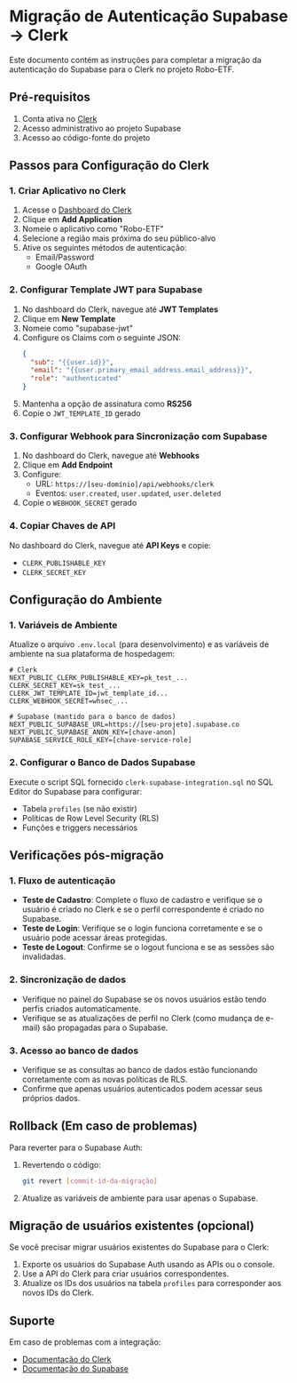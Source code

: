 # Migração de Autenticação Supabase → Clerk

Este documento contém as instruções para completar a migração da autenticação do Supabase para o Clerk no projeto Robo-ETF.

## Pré-requisitos

1. Conta ativa no [Clerk](https://clerk.com)
2. Acesso administrativo ao projeto Supabase
3. Acesso ao código-fonte do projeto

## Passos para Configuração do Clerk

### 1. Criar Aplicativo no Clerk

1. Acesse o [Dashboard do Clerk](https://dashboard.clerk.com)
2. Clique em **Add Application**
3. Nomeie o aplicativo como "Robo-ETF"
4. Selecione a região mais próxima do seu público-alvo
5. Ative os seguintes métodos de autenticação:
   - Email/Password
   - Google OAuth

### 2. Configurar Template JWT para Supabase

1. No dashboard do Clerk, navegue até **JWT Templates**
2. Clique em **New Template**
3. Nomeie como "supabase-jwt"
4. Configure os Claims com o seguinte JSON:
   ```json
   {
     "sub": "{{user.id}}",
     "email": "{{user.primary_email_address.email_address}}",
     "role": "authenticated"
   }
   ```
5. Mantenha a opção de assinatura como **RS256**
6. Copie o `JWT_TEMPLATE_ID` gerado

### 3. Configurar Webhook para Sincronização com Supabase

1. No dashboard do Clerk, navegue até **Webhooks**
2. Clique em **Add Endpoint**
3. Configure:
   - URL: `https://[seu-domínio]/api/webhooks/clerk`
   - Eventos: `user.created`, `user.updated`, `user.deleted`
4. Copie o `WEBHOOK_SECRET` gerado

### 4. Copiar Chaves de API

No dashboard do Clerk, navegue até **API Keys** e copie:

- `CLERK_PUBLISHABLE_KEY`
- `CLERK_SECRET_KEY`

## Configuração do Ambiente

### 1. Variáveis de Ambiente

Atualize o arquivo `.env.local` (para desenvolvimento) e as variáveis de ambiente na sua plataforma de hospedagem:

```
# Clerk
NEXT_PUBLIC_CLERK_PUBLISHABLE_KEY=pk_test_...
CLERK_SECRET_KEY=sk_test_...
CLERK_JWT_TEMPLATE_ID=jwt_template_id...
CLERK_WEBHOOK_SECRET=whsec_...

# Supabase (mantido para o banco de dados)
NEXT_PUBLIC_SUPABASE_URL=https://[seu-projeto].supabase.co
NEXT_PUBLIC_SUPABASE_ANON_KEY=[chave-anon]
SUPABASE_SERVICE_ROLE_KEY=[chave-service-role]
```

### 2. Configurar o Banco de Dados Supabase

Execute o script SQL fornecido `clerk-supabase-integration.sql` no SQL Editor do Supabase para configurar:

- Tabela `profiles` (se não existir)
- Políticas de Row Level Security (RLS)
- Funções e triggers necessários

## Verificações pós-migração

### 1. Fluxo de autenticação

- **Teste de Cadastro**: Complete o fluxo de cadastro e verifique se o usuário é criado no Clerk e se o perfil correspondente é criado no Supabase.
- **Teste de Login**: Verifique se o login funciona corretamente e se o usuário pode acessar áreas protegidas.
- **Teste de Logout**: Confirme se o logout funciona e se as sessões são invalidadas.

### 2. Sincronização de dados

- Verifique no painel do Supabase se os novos usuários estão tendo perfis criados automaticamente.
- Verifique se as atualizações de perfil no Clerk (como mudança de e-mail) são propagadas para o Supabase.

### 3. Acesso ao banco de dados

- Verifique se as consultas ao banco de dados estão funcionando corretamente com as novas políticas de RLS.
- Confirme que apenas usuários autenticados podem acessar seus próprios dados.

## Rollback (Em caso de problemas)

Para reverter para o Supabase Auth:

1. Revertendo o código:

   ```bash
   git revert [commit-id-da-migração]
   ```

2. Atualize as variáveis de ambiente para usar apenas o Supabase.

## Migração de usuários existentes (opcional)

Se você precisar migrar usuários existentes do Supabase para o Clerk:

1. Exporte os usuários do Supabase Auth usando as APIs ou o console.
2. Use a API do Clerk para criar usuários correspondentes.
3. Atualize os IDs dos usuários na tabela `profiles` para corresponder aos novos IDs do Clerk.

## Suporte

Em caso de problemas com a integração:

- [Documentação do Clerk](https://clerk.com/docs)
- [Documentação do Supabase](https://supabase.com/docs)
